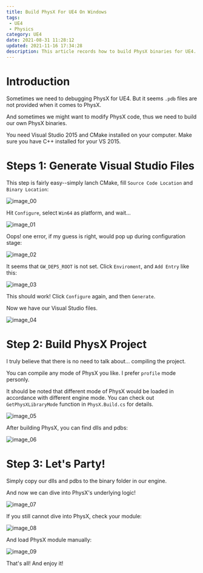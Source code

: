 ```yaml
---
title: Build PhysX For UE4 On Windows
tags: 
 - UE4
 - Physics
category: UE4
date: 2021-08-31 11:28:12
updated: 2021-11-16 17:34:28
description: This article records how to build PhysX binaries for UE4. 
---
```




# Introduction

Sometimes we need to debugging PhysX for UE4. But it seems `.pdb` files are not provided when it comes to PhysX. 

And sometimes we might want to modify PhysX code, thus we need to build our own PhysX binaries. 

You need Visual Studio 2015 and CMake installed on your computer. Make sure you have C++ installed for your VS 2015. 

# Steps 1: Generate Visual Studio Files

This step is fairly easy--simply lanch CMake, fill `Source Code Location` and `Binary Location`: 

![image_00](image_00.png)

Hit `Configure`, select `Win64` as platform, and wait...

![image_01](image_01.png)

Oops! one error, if my guess is right, would pop up during configuration stage: 

![image_02](image_02.png)

It seems that `GW_DEPS_ROOT` is not set. Click `Enviroment`, and `Add Entry` like this: 

![image_03](image_03.png)

This should work! Click `Configure` again, and then `Generate`. 

Now we have our Visual Studio files. 

![image_04](image_04.png)

# Step 2: Build PhysX Project

I truly believe that there is no need to talk about... compiling the project. 

You can compile any mode of PhysX you like. I prefer `profile` mode personly. 

It should be noted that different mode of PhysX would be loaded in accordance with different engine mode. You can check out `GetPhysXLibraryMode` function in `PhysX.Build.cs` for details. 

![image_05](image_05.png)

After building PhysX, you can find dlls and pdbs: 

![image_06](image_06.png)

# Step 3: Let's Party! 

Simply copy our dlls and pdbs to the binary folder in our engine. 

And now we can dive into PhysX's underlying logic! 

![image_07](image_07.png)

If you still cannot dive into PhysX, check your module: 

![image_08](image_08.png)

And load PhysX module manually: 

![image_09](image_09.png)



That's all! And enjoy it! 